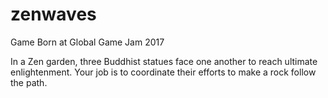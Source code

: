 # zenwaves

Game Born at Global Game Jam 2017

In a Zen garden, three Buddhist statues face one another to reach ultimate enlightenment. Your job is to coordinate their efforts to make a rock follow the path.
